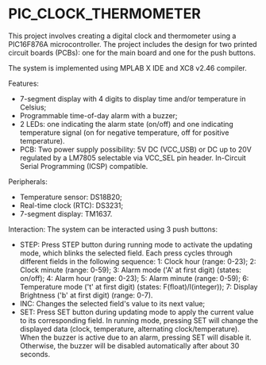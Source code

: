 # PIC_CLOCK_THERMOMETER

This project involves creating a digital clock and thermometer using a PIC16F876A microcontroller. The project includes the design for two printed circuit boards (PCBs): one for the main board and one for the push buttons.

The system is implemented using MPLAB X IDE and XC8 v2.46 compiler.

Features:
- 7-segment display with 4 digits to display time and/or temperature in Celsius;
- Programmable time-of-day alarm with a buzzer;
- 2 LEDs: one indicating the alarm state (on/off) and one indicating temperature signal (on for negative temperature, off for positive temperature).
- PCB: Two power supply possibility: 5V DC (VCC_USB) or DC up to 20V regulated by a LM7805 selectable via VCC_SEL pin header. In-Circuit Serial Programming (ICSP) compatible.

Peripherals:
- Temperature sensor: DS18B20;
- Real-time clock (RTC): DS3231;
- 7-segment display: TM1637.

Interaction:
The system can be interacted using 3 push buttons:
- STEP: Press STEP button during running mode to activate the updating mode, which blinks the selected field. Each press cycles through different fields in the following sequence:
1: Clock hour (range: 0-23);
2: Clock minute (range: 0-59);
3: Alarm mode ('A' at first digit) (states: on/off);
4: Alarm hour (range: 0-23);
5: Alarm minute (range: 0-59);
6: Temperature mode ('t' at first digit) (states: F(float)/I(integer));
7: Display Brightness ('b' at first digit) (range: 0-7).
- INC: Changes the selected field's value to its next value;
- SET: Press SET button during updating mode to apply the current value to its corresponding field. In running mode, pressing SET will change the displayed data (clock, temperature, alternating clock/temperature). When the buzzer is active due to an alarm, pressing SET will disable it. Otherwise, the buzzer will be disabled automatically after about 30 seconds.